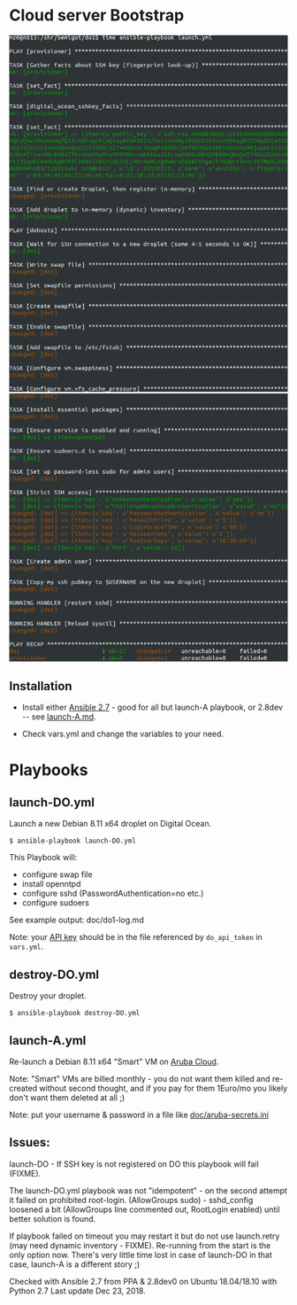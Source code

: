Cloud server Bootstrap
=======================

![launch.yml playbook starts](/doc/do1-start.png?raw=true)
![launch.yml playbook finishes](/doc/do1-finish.png?raw=true)

Installation
------------

* Install either [Ansible 2.7](http://docs.ansible.com/ansible/intro_installation.html) -
good for all but launch-A playbook, or 2.8dev -- see [launch-A.md](doc/launch-A.md).

* Check vars.yml and change the variables to your need.

Playbooks
=========

launch-DO.yml
----------

Launch a new Debian 8.11 x64 droplet on Digital Ocean.

```
$ ansible-playbook launch-DO.yml
```

This Playbook will:

- configure swap file
- install openntpd
- configure sshd (PasswordAuthentication=no etc.)
- configure sudoers

See example output: doc/do1-log.md

Note: your [API key](https://cloud.digitalocean.com/api_access) should be
in the file referenced by `do_api_token` in `vars.yml`.


destroy-DO.yml
-----------

Destroy your droplet.

```
$ ansible-playbook destroy-DO.yml
```

launch-A.yml
----------

Re-launch a Debian 8.11 x64 "Smart" VM on
[Aruba Cloud](https://www.arubacloud.com/vps/virtual-private-server-range.aspx).

Note: "Smart" VMs are billed monthly - you do not want them killed and re-created
without second thought, and if you pay for them 1Euro/mo you likely don't want them deleted at all ;)

Note: put your username & password in a file like [doc/aruba-secrets.ini](doc/aruba-secrets.ini)

Issues:
-----

launch-DO - If SSH key is not registered on DO this playbook will fail (FIXME).

The launch-DO.yml playbook was not "idempotent" - on the second attempt it failed on prohibited root-login.
(AllowGroups sudo) - sshd_config loosened a bit (AllowGroups line commented out, RootLogin enabled) until better solution is found.

If playbook failed on timeout you may restart it but do not use launch.retry (may need dynamic inventory - FIXME).
Re-running from the start is the only option now.
There's very little time lost in case of launch-DO in that case, launch-A is a different story ;)

Checked with Ansible 2.7 from PPA & 2.8dev0 on Ubuntu 18.04/18.10 with Python 2.7
Last update Dec 23, 2018.

